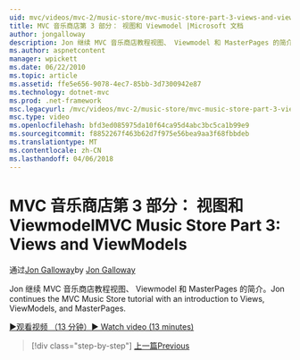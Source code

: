 ```yaml
---
uid: mvc/videos/mvc-2/music-store/mvc-music-store-part-3-views-and-viewmodels
title: MVC 音乐商店第 3 部分： 视图和 Viewmodel |Microsoft 文档
author: jongalloway
description: Jon 继续 MVC 音乐商店教程视图、 Viewmodel 和 MasterPages 的简介。
ms.author: aspnetcontent
manager: wpickett
ms.date: 06/22/2010
ms.topic: article
ms.assetid: ffe5e656-9078-4ec7-85bb-3d7300942e87
ms.technology: dotnet-mvc
ms.prod: .net-framework
msc.legacyurl: /mvc/videos/mvc-2/music-store/mvc-music-store-part-3-views-and-viewmodels
msc.type: video
ms.openlocfilehash: bfd3ed085975da10f64ca95d4abc3bc5ca1b99e9
ms.sourcegitcommit: f8852267f463b62d7f975e56bea9aa3f68fbbdeb
ms.translationtype: MT
ms.contentlocale: zh-CN
ms.lasthandoff: 04/06/2018
---
```

<a name="mvc-music-store-part-3-views-and-viewmodels"></a><span data-ttu-id="4e2f5-103">MVC 音乐商店第 3 部分： 视图和 Viewmodel</span><span class="sxs-lookup"><span data-stu-id="4e2f5-103">MVC Music Store Part 3: Views and ViewModels</span></span>
====================
<span data-ttu-id="4e2f5-104">通过[Jon Galloway](https://github.com/jongalloway)</span><span class="sxs-lookup"><span data-stu-id="4e2f5-104">by [Jon Galloway](https://github.com/jongalloway)</span></span>

<span data-ttu-id="4e2f5-105">Jon 继续 MVC 音乐商店教程视图、 Viewmodel 和 MasterPages 的简介。</span><span class="sxs-lookup"><span data-stu-id="4e2f5-105">Jon continues the MVC Music Store tutorial with an introduction to Views, ViewModels, and MasterPages.</span></span>

[<span data-ttu-id="4e2f5-106">&#9654;观看视频 （13 分钟）</span><span class="sxs-lookup"><span data-stu-id="4e2f5-106">&#9654; Watch video (13 minutes)</span></span>](https://channel9.msdn.com/Blogs/ASP-NET-Site-Videos/mvc-music-store-part-3-views-and-viewmodels)

> [!div class="step-by-step"]
> [<span data-ttu-id="4e2f5-107">上一篇</span><span class="sxs-lookup"><span data-stu-id="4e2f5-107">Previous</span></span>](mvc-music-store-part-2-controllers.md)
